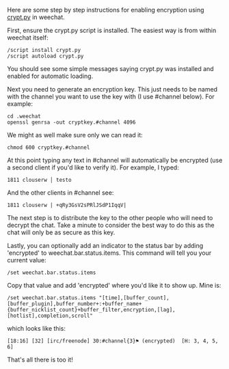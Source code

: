 Here are some step by step instructions for enabling encryption using 
[crypt.py](https://weechat.org/scripts/source/crypt.py.html/) in weechat.

First, ensure the crypt.py script is installed.  The easiest way is from within weechat itself:

    /script install crypt.py
    /script autoload crypt.py

You should see some simple messages saying crypt.py was installed and enabled for automatic loading.  

Next you need to generate an encryption key.  This just needs to be named with the channel you want to use the key with (I use #channel below).  For example:

    cd .weechat
    openssl genrsa -out cryptkey.#channel 4096

We might as well make sure only we can read it:

    chmod 600 cryptkey.#channel

At this point typing any text in #channel will automatically be encrypted (use a second client if you'd like to verify it).  For example, I typed:

    1811 clouserw │ testo

And the other clients in #channel see:

    1811 clouserw | +qRy3GsV2sPRlJSdP1IqqV|
  
The next step is to distribute the key to the other people who will need to decrypt the chat.  Take a minute to consider the best way to do this as the chat will only be as secure as this key.

Lastly, you can optionally add an indicator to the status bar by adding 'encrypted' to weechat.bar.status.items.  This command will tell you your current value:

    /set weechat.bar.status.items

Copy that value and add 'encrypted' where you'd like it to show up.  Mine is:

    /set weechat.bar.status.items "[time],[buffer_count],[buffer_plugin],buffer_number+:+buffer_name+{buffer_nicklist_count}+buffer_filter,encryption,[lag],[hotlist],completion,scroll"
    
which looks like this:

    [18:16] [32] [irc/freenode] 30:#channel{3}⚑ (encrypted)  [H: 3, 4, 5, 6]

That's all there is too it!
